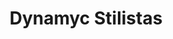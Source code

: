 ---
title: "Dynamyc Stilistas"
url: /valle-de-trapaga-trapagaran/dynamyc-stilistas/
shop: peluquería
---